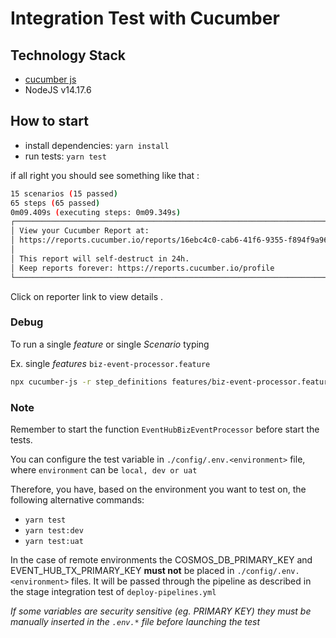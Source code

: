 # Integration Test with Cucumber

## Technology Stack

- [cucumber js](https://github.com/cucumber/cucumber-js)
- NodeJS v14.17.6

## How to start

- install dependencies: `yarn install`
- run tests: `yarn test`

if all right you should see something like that :

```sh
15 scenarios (15 passed)
65 steps (65 passed)
0m09.409s (executing steps: 0m09.349s)
┌──────────────────────────────────────────────────────────────────────────┐
│ View your Cucumber Report at:                                            │
│ https://reports.cucumber.io/reports/16ebc4c0-cab6-41f6-9355-f894f9a9601d │
│                                                                          │
│ This report will self-destruct in 24h.                                   │
│ Keep reports forever: https://reports.cucumber.io/profile                │
└──────────────────────────────────────────────────────────────────────────┘
```

Click on reporter link to view details .

### Debug

To run a single _feature_ or single _Scenario_ typing

Ex. single _features_ `biz-event-processor.feature`
```sh
npx cucumber-js -r step_definitions features/biz-event-processor.feature
```

### Note

Remember to start the function `EventHubBizEventProcessor` before start the tests.

You can configure the test variable in `./config/.env.<environment>` file, where `environment` can be `local, dev or uat`

Therefore, you have, based on the environment you want to test on, the following alternative commands:
- ```yarn test```
- ```yarn test:dev```
- ```yarn test:uat```

In the case of remote environments the COSMOS_DB_PRIMARY_KEY and EVENT_HUB_TX_PRIMARY_KEY **must not** be placed in `./config/.env.<environment>` files.
It will be passed through the pipeline as described in the stage integration test of `deploy-pipelines.yml`

_If some variables are security sensitive (eg. PRIMARY KEY) they must be manually inserted in the `.env.*` file before launching the test_

